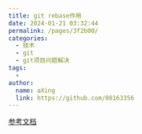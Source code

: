 ```yaml
---
title: git rebase作用
date: 2024-01-21 03:32:44
permalink: /pages/3f2b00/
categories:
  - 技术
  - git
  - git项目问题解决
tags:
  - 
author: 
  name: aXing
  link: https://github.com/08163356
---
```



[参考文档](https://www.jianshu.com/p/c92f552da60c)<!-- more -->
